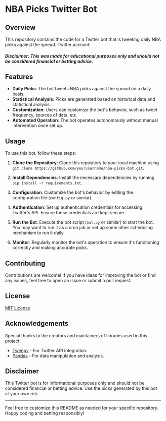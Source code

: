 # NBA Picks Twitter Bot

## Overview

This repository contains the code for a Twitter bot that is tweeting daily NBA picks against the spread.
Twitter account: <a href="https://twitter.com/ShitterNBAPicks"></a>

##### Disclaimer: This was made for educational purposes only and should not be considered financial or betting advice.

## Features

- **Daily Picks**: The bot tweets NBA picks against the spread on a daily basis.
- **Statistical Analysis**: Picks are generated based on historical data and statistical analysis.
- **Customization**: Users can customize the bot's behavior, such as tweet frequency, sources of data, etc.
- **Automated Operation**: The bot operates autonomously without manual intervention once set up.

## Usage

To use this bot, follow these steps:

1. **Clone the Repository**: Clone this repository to your local machine using `git clone https://github.com/yourusername/nba-picks-bot.git`.

2. **Install Dependencies**: Install the necessary dependencies by running `pip install -r requirements.txt`.

3. **Configuration**: Customize the bot's behavior by editing the configuration file (`config.py` or similar).

4. **Authentication**: Set up authentication credentials for accessing Twitter's API. Ensure these credentials are kept secure.

5. **Run the Bot**: Execute the bot script (`bot.py` or similar) to start the bot. You may want to run it as a cron job or set up some other scheduling mechanism to run it daily.

6. **Monitor**: Regularly monitor the bot's operation to ensure it's functioning correctly and making accurate picks.

## Contributing

Contributions are welcome! If you have ideas for improving the bot or find any issues, feel free to open an issue or submit a pull request.

## License

[MIT License](/LICENSE)

## Acknowledgements

Special thanks to the creators and maintainers of libraries used in this project.

- [Tweepy](https://github.com/tweepy/tweepy) - For Twitter API integration.
- [Pandas](https://github.com/pandas-dev/pandas) - For data manipulation and analysis.

## Disclaimer

This Twitter bot is for informational purposes only and should not be considered financial or betting advice. Use the picks generated by this bot at your own risk.

---

Feel free to customize this README as needed for your specific repository. Happy coding and betting responsibly!
